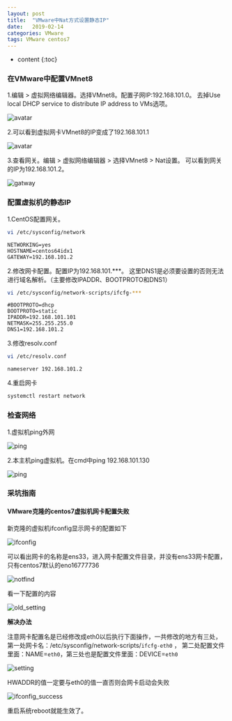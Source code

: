 ```yaml
---
layout: post
title:  "VMware中Nat方式设置静态IP"
date:   2019-02-14
categories: VMware
tags: VMware centos7
---
```


* content
{:toc}



### 在VMware中配置VMnet8

1.编辑 > 虚拟网络编辑器。选择VMnet8。配置子网IP:192.168.101.0。
去掉Use local DHCP service to distribute IP address to VMs选项。

![avatar](img/2019-2-14-VWMare/edit_vmnet8.png)


2.可以看到虚拟网卡VMnet8的IP变成了192.168.101.1

![avatar](../img/2019-2-14-VWMare/vwnet8_ip.png)

3.查看网关。编辑 > 虚拟网络编辑器 > 选择VMnet8 > Nat设置。
可以看到网关的IP为192.168.101.2。

![gatway](../img/2019-2-14-VWMare/vwnet8_gatway.png)


### 配置虚拟机的静态IP

1.CentOS配置网关。
```bash
vi /etc/sysconfig/network
```

```text
NETWORKING=yes
HOSTNAME=centos64idx1
GATEWAY=192.168.101.2
```

2.修改网卡配置。配置IP为192.168.101.***。
这里DNS1是必须要设置的否则无法进行域名解析。（主要修改IPADDR、BOOTPROTO和DNS1）

```bash
vi /etc/sysconfig/network-scripts/ifcfg-***
```

```text
#BOOTPROTO=dhcp
BOOTPROTO=static
IPADDR=192.168.101.101
NETMASK=255.255.255.0
DNS1=192.168.101.2
```
3.修改resolv.conf
```bash
vi /etc/resolv.conf
```
```text
nameserver 192.168.101.2
```
4.重启网卡
```bash
systemctl restart network
```
### 检查网络

1.虚拟机ping外网

![ping](../img/2019-2-14-VWMare/vm_ping_baidu.png)

2.本主机ping虚拟机。在cmd中ping 192.168.101.130

![ping](../img/2019-2-14-VWMare/host_ping_vm.png)

### 采坑指南

#### VMware克隆的centos7虚拟机网卡配置失败

新克隆的虚拟机ifconfig显示网卡的配置如下

![ifconfig](../img/2019-2-14-VWMare/ifconfig_faild.png)

可以看出网卡的名称是ens33，进入网卡配置文件目录，并没有ens33网卡配置，只有centos7默认的eno16777736

![notfind](../img/2019-2-14-VWMare/network_notfind.png)

看一下配置的内容

![old_setting](../img/2019-2-14-VWMare/network_setting_old.png)


**解决办法**

注意网卡配置名是已经修改成eth0以后执行下面操作，一共修改的地方有三处，
第一处网卡名：/etc/sysconfig/network-scripts/`ifcfg-eth0` ，
第二处配置文件里面：NAME=`eth0`，第三处也是配置文件里面：DEVICE=`eth0`

![setting](../img/2019-2-14-VWMare/network_setting.png)

HWADDR的值一定要与eth0的值一直否则会网卡启动会失败

![ifconfig_success](../img/2019-2-14-VWMare/ifconfig_success.png)

重启系统reboot就能生效了。
